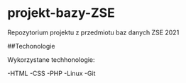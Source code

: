 # projekt-bazy-ZSE
Repozytorium projektu z przedmiotu baz danych ZSE 2021

##Techonologie

Wykorzystane techhonologie:

-HTML
-CSS
-PHP
-Linux
-Git
